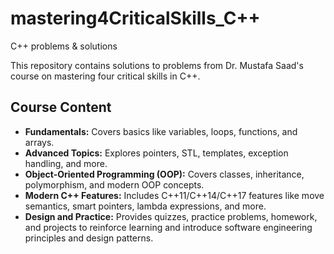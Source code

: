 # mastering4CriticalSkills_C++
C++ problems &amp; solutions

This repository contains solutions to problems from Dr. Mustafa Saad's course on mastering four critical skills in C++.

## Course Content

- **Fundamentals:** Covers basics like variables, loops, functions, and arrays.
- **Advanced Topics:** Explores pointers, STL, templates, exception handling, and more.
- **Object-Oriented Programming (OOP):** Covers classes, inheritance, polymorphism, and modern OOP concepts.
- **Modern C++ Features:** Includes C++11/C++14/C++17 features like move semantics, smart pointers, lambda expressions, and more.
- **Design and Practice:** Provides quizzes, practice problems, homework, and projects to reinforce learning and introduce software engineering principles and design patterns.

